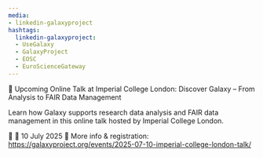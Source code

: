 ```yaml
---
media:
- linkedin-galaxyproject
hashtags:
  linkedin-galaxyproject:
  - UseGalaxy
  - GalaxyProject
  - EOSC
  - EuroScienceGateway
---
```

📣 Upcoming Online Talk at Imperial College London: Discover Galaxy – From Analysis to FAIR Data Management

Learn how Galaxy supports research data analysis and FAIR data management in this online talk hosted by Imperial College London.

📍 
📅 10 July 2025
🔗 More info & registration: https://galaxyproject.org/events/2025-07-10-imperial-college-london-talk/